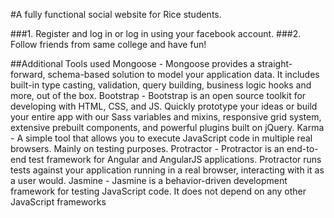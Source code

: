 #A fully functional social website for Rice students.

###1. Register and log in or log in using your facebook account.
###2. Follow friends from same college and have fun!


##Additional Tools used
Mongoose - Mongoose provides a straight-forward, schema-based solution to model your application data. It includes built-in type casting, validation, query building, business logic hooks and more, out of the box.
Bootstrap - Bootstrap is an open source toolkit for developing with HTML, CSS, and JS. Quickly prototype your ideas or build your entire app with our Sass variables and mixins, responsive grid system, extensive prebuilt components, and powerful plugins built on jQuery.
Karma - A simple tool that allows you to execute JavaScript code in multiple real browsers. Mainly on testing purposes.
Protractor - Protractor is an end-to-end test framework for Angular and AngularJS applications. Protractor runs tests against your application running in a real browser, interacting with it as a user would.
Jasmine - Jasmine is a behavior-driven development framework for testing JavaScript code. It does not depend on any other JavaScript frameworks
